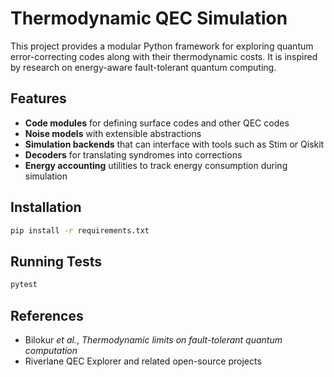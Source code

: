 # Thermodynamic QEC Simulation

This project provides a modular Python framework for exploring quantum error-correcting codes along with their thermodynamic costs. It is inspired by research on energy-aware fault-tolerant quantum computing.

## Features

- **Code modules** for defining surface codes and other QEC codes
- **Noise models** with extensible abstractions
- **Simulation backends** that can interface with tools such as Stim or Qiskit
- **Decoders** for translating syndromes into corrections
- **Energy accounting** utilities to track energy consumption during simulation

## Installation

```bash
pip install -r requirements.txt
```

## Running Tests

```bash
pytest
```

## References

- Bilokur *et al.*, *Thermodynamic limits on fault-tolerant quantum computation*
- Riverlane QEC Explorer and related open-source projects

